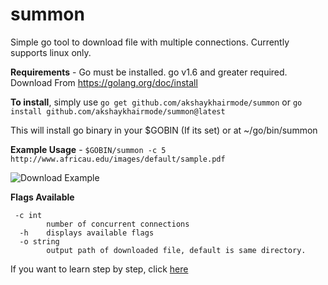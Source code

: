 
# summon
Simple go tool to download file with multiple connections. Currently supports linux only.

**Requirements** - Go must be installed. go v1.6 and greater required. Download From https://golang.org/doc/install

**To install**, simply use  `go get github.com/akshaykhairmode/summon` or `go install github.com/akshaykhairmode/summon@latest`

This will install go binary in your $GOBIN (If its set) or at ~/go/bin/summon

**Example Usage** - `$GOBIN/summon -c 5 http://www.africau.edu/images/default/sample.pdf`

![Download Example](https://s9.gifyu.com/images/summon.gif)

**Flags Available**

     -c int
    	    number of concurrent connections
      -h    displays available flags
      -o string
            output path of downloaded file, default is same directory.
        


If you want to learn step by step, click [here](https://www.abilityrush.com/download-file-concurrently-in-golang-part-1/)

